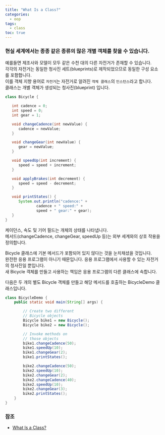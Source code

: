 ```yaml
---
title: "What Is a Class?"
categories:
  - oop
tags:
  - class
toc: true
---
```

### 현실 세계에서는 종종 같은 종류의 많은 개별 객체를 찾을 수 있습니다.  
예를들면 제조사와 모델이 모두 같은 수천 대의 다른 자전거가 존재할 수 있습니다.  
각각의 자전거는 동일한 청사진 세트(blueprints)로 제작되었으므로 동일한 구성 요소를 포함합니다.  
이를 객체 지향 용어로 `자전거`는 자전거로 알려진 `객체 클래스`의 `인스턴스`라고 합니다.  
클래스는 개별 객체가 생성되는 청사진(blueprint) 입니다.  

```java
class Bicycle {

   int cadence = 0;
   int speed = 0;
   int gear = 1;

   void changeCadence(int newValue) {
      cadence = newValue;
   }

   void changeGear(int newValue) {
      gear = newValue;
   }

   void speedUp(int increment) {
      speed = speed + increment;
   }

   void applyBrakes(int decrement) {
      speed = speed - decrement;
   }

   void printStates() {
      System.out.println("cadence:" +
              cadence + " speed:" +
              speed + " gear:" + gear);
   }
}
```

케이던스, 속도 및 기어 필드는 개체의 상태를 나타냅니다.  
메서드(changeCadence, changeGear, speedUp 등)는 외부 세계와의 상호 작용을 정의합니다.  

Bicycle 클래스에 기본 메서드가 포함되어 있지 않다는 것을 눈치채셨을 것입니다.  
완전한 응용 프로그램이 아니기 때문입니다. 응용 프로그램에서 사용할 수 있는 자전거의 청사진일 뿐입니다.  
새 Bicycle 객체를 만들고 사용하는 책임은 응용 프로그램의 다른 클래스에 속합니다.  

다음은 두 개의 별도 Bicycle 객체를 만들고 해당 메서드를 호출하는 BicycleDemo 클래스입니다.
```java
class BicycleDemo {
    public static void main(String[] args) {

        // Create two different 
        // Bicycle objects
        Bicycle bike1 = new Bicycle();
        Bicycle bike2 = new Bicycle();

        // Invoke methods on 
        // those objects
        bike1.changeCadence(50);
        bike1.speedUp(10);
        bike1.changeGear(2);
        bike1.printStates();

        bike2.changeCadence(50);
        bike2.speedUp(10);
        bike2.changeGear(2);
        bike2.changeCadence(40);
        bike2.speedUp(10);
        bike2.changeGear(3);
        bike2.printStates();
    }
}
```


### 참조

- [What Is a Class?](https://docs.oracle.com/javase/tutorial/java/concepts/class.html)
